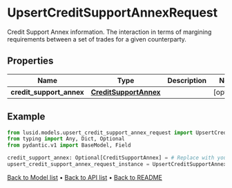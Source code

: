 # UpsertCreditSupportAnnexRequest

Credit Support Annex information. The interaction in terms of margining requirements between a set of trades for a given counterparty.
## Properties
Name | Type | Description | Notes
------------ | ------------- | ------------- | -------------
**credit_support_annex** | [**CreditSupportAnnex**](CreditSupportAnnex.md) |  | [optional] 
## Example

```python
from lusid.models.upsert_credit_support_annex_request import UpsertCreditSupportAnnexRequest
from typing import Any, Dict, Optional
from pydantic.v1 import BaseModel, Field

credit_support_annex: Optional[CreditSupportAnnex] = # Replace with your value
upsert_credit_support_annex_request_instance = UpsertCreditSupportAnnexRequest(credit_support_annex=credit_support_annex)

```

[Back to Model list](../README.md#documentation-for-models) &#8226; [Back to API list](../README.md#documentation-for-api-endpoints) &#8226; [Back to README](../README.md)

